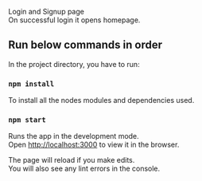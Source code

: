 Login and Signup page<br />
On successful login it opens homepage.

## Run below commands in order

In the project directory, you have to run:

### `npm install`
To install all the nodes modules and dependencies used.

### `npm start`

Runs the app in the development mode.<br />
Open [http://localhost:3000](http://localhost:3000) to view it in the browser.

The page will reload if you make edits.<br />
You will also see any lint errors in the console.


